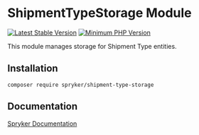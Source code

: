 # ShipmentTypeStorage Module
[![Latest Stable Version](https://poser.pugx.org/spryker/shipment-type-storage/v/stable.svg)](https://packagist.org/packages/spryker/shipment-type-storage)
[![Minimum PHP Version](https://img.shields.io/badge/php-%3E%3D%208.2-8892BF.svg)](https://php.net/)

This module manages storage for Shipment Type entities.

## Installation

```
composer require spryker/shipment-type-storage
```

## Documentation

[Spryker Documentation](https://docs.spryker.com)
